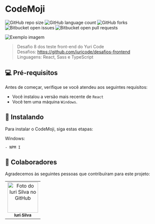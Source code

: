 # CodeMoji

![GitHub repo size](https://img.shields.io/github/repo-size/GustavoRanieli/codemoji?style=for-the-badge)
![GitHub language count](https://img.shields.io/github/languages/count/GustavoRanieli/codemoji?style=for-the-badge)
![GitHub forks](https://img.shields.io/github/forks/GustavoRanieli/codemoji?style=for-the-badge)
![Bitbucket open issues](https://img.shields.io/bitbucket/issues/GustavoRanieli/codemoji?style=for-the-badge)
![Bitbucket open pull requests](https://img.shields.io/bitbucket/pr-raw/GustavoRanieli/codemoji?style=for-the-badge)

<img src="https://github.com/GustavoRanieli/codemoji/assets/93204660/a380a810-c965-4827-b522-c2866e878d5f" alt="Exemplo imagem">

> Desafio 8 dos teste front-end do Yuri Code <br>
Desafios: https://github.com/iuricode/desafios-frontend <br>
Linguagens: React, Sass e TypeScript


## 💻 Pré-requisitos

Antes de começar, verifique se você atendeu aos seguintes requisitos:

* Você instalou a versão mais recente de `React`
* Você tem uma máquina `Windows`.

## 🚀 Instalando <CodeMoji>

Para instalar o CodeMoji, siga estas etapas:

Windows:
``` 
- NPM I
```

## 🤝 Colaboradores

Agradecemos às seguintes pessoas que contribuíram para este projeto:

<table>
  <tr>
    <td align="center">
      <a href="https://github.com/iuricode/desafios-frontend">
        <img src="https://avatars3.githubusercontent.com/u/31936044" width="100px;" alt="Foto do Iuri Silva no GitHub"/><br>
        <sub>
          <b>Iuri Silva</b>
        </sub>
      </a>
    </td>
  </tr>
</table>
